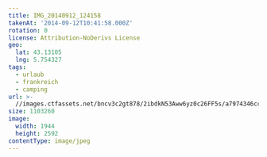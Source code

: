 ```yaml
---
title: IMG_20140912_124158
takenAt: '2014-09-12T10:41:58.000Z'
rotation: 0
license: Attribution-NoDerivs License
geo:
  lat: 43.13105
  lng: 5.754327
tags:
  - urlaub
  - frankreich
  - camping
url: >-
  //images.ctfassets.net/bncv3c2gt878/2ibdkN53Aww6yz0c26FF5s/a7974346ccbd0428bc0633bd8fc0a09e/img_20140912_124158_28278610866_o
size: 1103260
image:
  width: 1944
  height: 2592
contentType: image/jpeg
---
```


